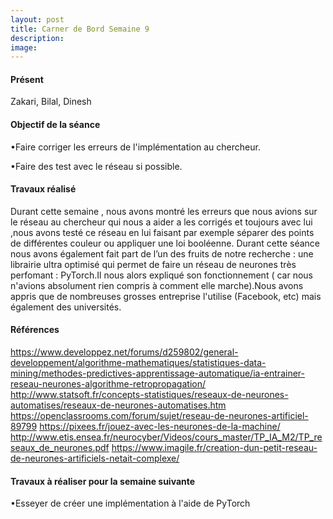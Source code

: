 ```yaml
---
layout: post
title: Carner de Bord Semaine 9
description:
image:
---
```


<div class="box">
<h4>Présent</h4>
Zakari, Bilal, Dinesh

<h4>Objectif de la séance</h4>
•Faire corriger les erreurs de l'implémentation au chercheur.

•Faire des test avec le réseau si possible.

<h4>Travaux réalisé</h4>
Durant cette semaine , nous avons montré les erreurs que nous avions sur le réseau au chercheur qui nous a aider a les corrigés et toujours avec lui ,nous avons testé ce réseau en lui faisant par exemple séparer des points de différentes couleur ou appliquer une loi booléenne.
Durant cette séance nous avons également fait part de l’un des fruits de notre  recherche : une librairie ultra optimisé qui permet de faire un réseau de neurones très perfomant : PyTorch.Il nous alors expliqué son fonctionnement ( car nous n'avions absolument rien compris à comment elle marche).Nous avons appris que de nombreuses grosses entreprise l'utilise (Facebook, etc) mais également des universités.

<h4>Références</h4>

https://www.developpez.net/forums/d259802/general-developpement/algorithme-mathematiques/statistiques-data-mining/methodes-predictives-apprentissage-automatique/ia-entrainer-reseau-neurones-algorithme-retropropagation/
http://www.statsoft.fr/concepts-statistiques/reseaux-de-neurones-automatises/reseaux-de-neurones-automatises.htm
https://openclassrooms.com/forum/sujet/reseau-de-neurones-artificiel-89799
https://pixees.fr/jouez-avec-les-neurones-de-la-machine/
http://www.etis.ensea.fr/neurocyber/Videos/cours_master/TP_IA_M2/TP_reseaux_de_neurones.pdf
https://www.imagile.fr/creation-dun-petit-reseau-de-neurones-artificiels-netait-complexe/


<h4>Travaux à réaliser pour la semaine suivante</h4>
•Esseyer de créer une implémentation à l'aide de PyTorch



</div>